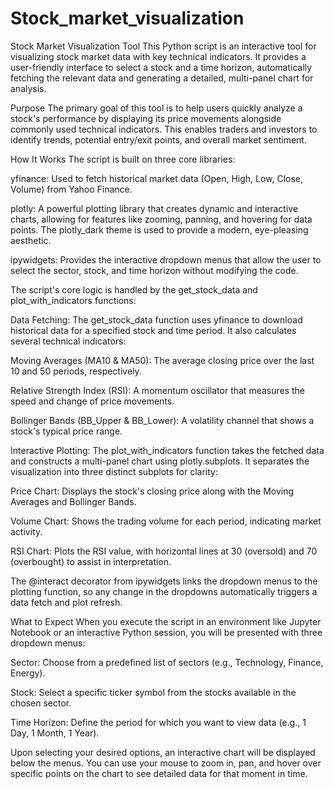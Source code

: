 # Stock_market_visualization
Stock Market Visualization Tool
This Python script is an interactive tool for visualizing stock market data with key technical indicators. It provides a user-friendly interface to select a stock and a time horizon, automatically fetching the relevant data and generating a detailed, multi-panel chart for analysis.

Purpose
The primary goal of this tool is to help users quickly analyze a stock's performance by displaying its price movements alongside commonly used technical indicators. This enables traders and investors to identify trends, potential entry/exit points, and overall market sentiment.

How It Works
The script is built on three core libraries:

yfinance: Used to fetch historical market data (Open, High, Low, Close, Volume) from Yahoo Finance.

plotly: A powerful plotting library that creates dynamic and interactive charts, allowing for features like zooming, panning, and hovering for data points. The plotly_dark theme is used to provide a modern, eye-pleasing aesthetic.

ipywidgets: Provides the interactive dropdown menus that allow the user to select the sector, stock, and time horizon without modifying the code.

The script's core logic is handled by the get_stock_data and plot_with_indicators functions:

Data Fetching: The get_stock_data function uses yfinance to download historical data for a specified stock and time period. It also calculates several technical indicators:

Moving Averages (MA10 & MA50): The average closing price over the last 10 and 50 periods, respectively.

Relative Strength Index (RSI): A momentum oscillator that measures the speed and change of price movements.

Bollinger Bands (BB_Upper & BB_Lower): A volatility channel that shows a stock's typical price range.

Interactive Plotting: The plot_with_indicators function takes the fetched data and constructs a multi-panel chart using plotly.subplots. It separates the visualization into three distinct subplots for clarity:

Price Chart: Displays the stock's closing price along with the Moving Averages and Bollinger Bands.

Volume Chart: Shows the trading volume for each period, indicating market activity.

RSI Chart: Plots the RSI value, with horizontal lines at 30 (oversold) and 70 (overbought) to assist in interpretation.

The @interact decorator from ipywidgets links the dropdown menus to the plotting function, so any change in the dropdowns automatically triggers a data fetch and plot refresh.

What to Expect
When you execute the script in an environment like Jupyter Notebook or an interactive Python session, you will be presented with three dropdown menus:

Sector: Choose from a predefined list of sectors (e.g., Technology, Finance, Energy).

Stock: Select a specific ticker symbol from the stocks available in the chosen sector.

Time Horizon: Define the period for which you want to view data (e.g., 1 Day, 1 Month, 1 Year).

Upon selecting your desired options, an interactive chart will be displayed below the menus. You can use your mouse to zoom in, pan, and hover over specific points on the chart to see detailed data for that moment in time.
